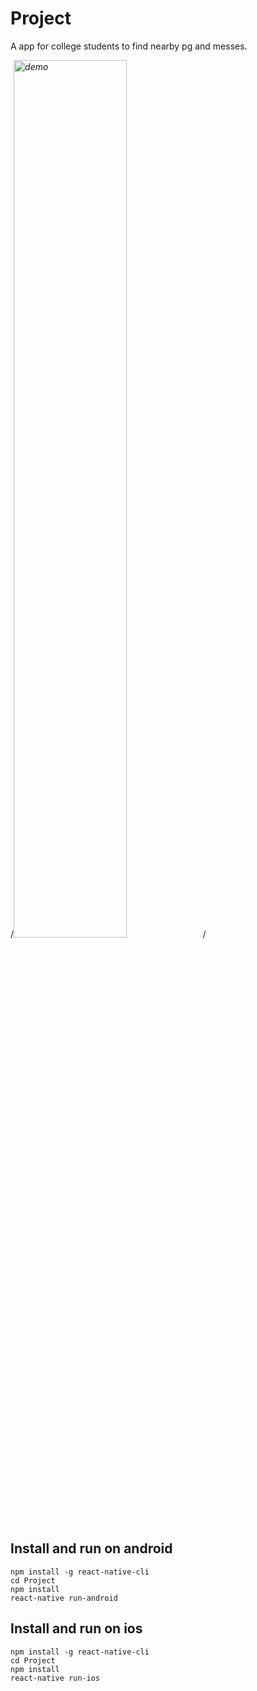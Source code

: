 # Project
A app for college students to find nearby pg and messes.


/*<img src="demo.gif" alt="demo" width="60%"/>*/

## Install and run on android
```
npm install -g react-native-cli
cd Project
npm install
react-native run-android
```

## Install and run on ios
```
npm install -g react-native-cli
cd Project
npm install
react-native run-ios
```
